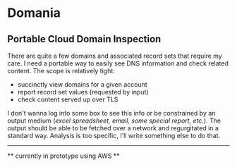 # Domania
## Portable Cloud Domain Inspection
There are quite a few domains and associated record sets that require my care. I
need a portable way to easily see DNS information and check related content. The
scope is relatively tight:
* succinctly view domains for a given account
* report record set values (requested by input)
* check content served up over TLS

I don't wanna log into some box to see this info or be constrained by an output
medium (*excel spreadsheet, email, some special report, etc.*). The output should
be able to be fetched over a network and regurgitated in a standard way. Analysis
is too specific, I'll write something else to do that.

---
** currently in prototype using AWS **
